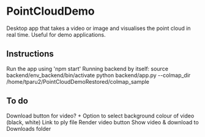 # PointCloudDemo
Desktop app that takes a video or image and visualises the point cloud in real time. Useful for demo applications.

## Instructions
Run the app using 'npm start'
Running backend by itself: 
source backend/env_backend/bin/activate
python backend/app.py --colmap_dir /home/tparu2/PointCloudDemoRestored/colmap_sample

## To do
Download button for video? + Option to select background colour of video (black, white)
Link to ply file
Render video button
Show video & download to Downloads folder